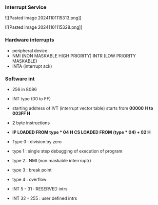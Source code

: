 ### Interrupt Service 
![[Pasted image 20241101115313.png]]

![[Pasted image 20241101115328.png]]

### Hardware interrupts
- peripheral device
- NMI (NON MASKABLE HIGH PRIORITY) INTR (LOW PRIORITY MASKABLE)
 - INTA (interrupt ack)

### Software int
- 256 in 8086
- INT type (00 to FF)
- starting address of IVT (interrupt vector table) starts from **00000 H to 003FF H**
- 2 byte instructions
- **IP LOADED FROM type * 04 H 
  CS LOADED FROM (type * 04) + 02 H**

- Type 0 : division by zero
- type 1 : single step debugging of execution of program
- type 2 : NMI (non maskable interrruptr)
- type 3 : break point
- type 4 : overflow

- INT 5 - 31 : RESERVED intrs
- INT 32 - 255 : user defined intrs



